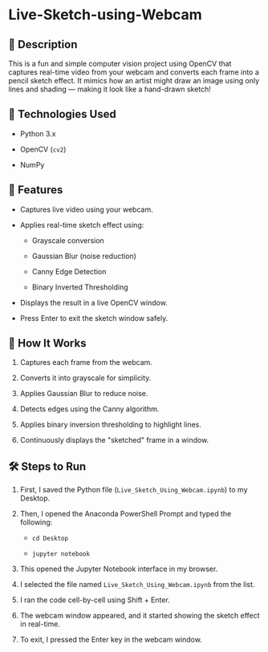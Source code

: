 # Live-Sketch-using-Webcam
## 📌 Description
This is a fun and simple computer vision project using OpenCV that captures real-time video from your webcam and converts each frame into a pencil sketch effect. It mimics how an artist might draw an image using only lines and shading — making it look like a hand-drawn sketch!

## 🔧 Technologies Used
- Python 3.x

- OpenCV (`cv2`)

- NumPy

 ## 🎯 Features
- Captures live video using your webcam.

- Applies real-time sketch effect using:

    - Grayscale conversion

    - Gaussian Blur (noise reduction)

    - Canny Edge Detection

    - Binary Inverted Thresholding

- Displays the result in a live OpenCV window.

- Press Enter to exit the sketch window safely.

 ## 🚀 How It Works
1. Captures each frame from the webcam.

2. Converts it into grayscale for simplicity.

3. Applies Gaussian Blur to reduce noise.

4. Detects edges using the Canny algorithm.

5. Applies binary inversion thresholding to highlight lines.

6. Continuously displays the "sketched" frame in a window.

 ##  🛠️ Steps to Run 
1. First, I saved the Python file (`Live_Sketch_Using_Webcam.ipynb`) to my Desktop.

2. Then, I opened the Anaconda PowerShell Prompt and typed the following:
   - `cd Desktop`
  
   - `jupyter notebook`


3. This opened the Jupyter Notebook interface in my browser.

4. I selected the file named `Live_Sketch_Using_Webcam.ipynb` from the list.

5. I ran the code cell-by-cell using Shift + Enter.

6. The webcam window appeared, and it started showing the sketch effect in real-time.

7. To exit, I pressed the Enter key in the webcam window.
